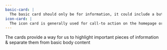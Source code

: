 ```yaml
---
basic-card: |
  The basic card should only be for information, it could include a button, but is never a link itself.
icon-card: |
  The icon card is generally used for call-to action on the homepage or highlights on inside pages.
---
```


The cards provide a way for us to highlight important pieces of information & separate them from basic body content
